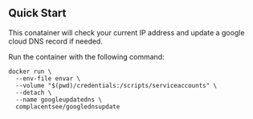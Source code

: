 ## Quick Start

This conatainer will check your current IP address and update a google cloud DNS record if needed.

Run the container with the following command:

```
docker run \
  --env-file envar \
  --volume "$(pwd)/credentials:/scripts/serviceaccounts" \
  --detach \
  --name googleupdatedns \
  complacentsee/googlednsupdate
```

